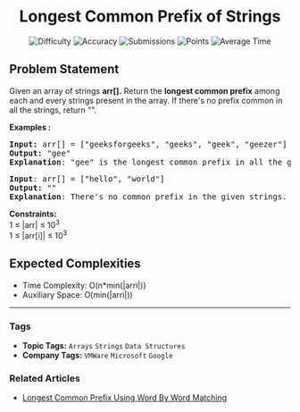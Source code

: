 <h1 align="center">Longest Common Prefix of Strings</h1>

<p align="center">
  <img alt="Difficulty" title="Difficulty" src="https://custom-icon-badges.demolab.com/badge/Difficulty: Easy-1F222E?style=for-the-badge&logoColor=white&logo=fire"/>
  <img alt="Accuracy" title="Accuracy" src="https://custom-icon-badges.demolab.com/badge/Accuracy: 29.52%25-1F222E?style=for-the-badge&logoColor=white&logo=target"/>
  <img alt="Submissions" title="Submissions" src="https://custom-icon-badges.demolab.com/badge/Submissions: 309K+-1F222E?style=for-the-badge&logoColor=white&logo=repo"/>
  <img alt="Points" title="Points" src="https://custom-icon-badges.demolab.com/badge/Points: 2-1F222E?style=for-the-badge&logoColor=white&logo=award"/>
  <img alt="Average Time" title="Average Time" src="https://custom-icon-badges.demolab.com/badge/Average%20Time: 15m-1F222E?style=for-the-badge&logoColor=white&logo=clock"/>
</p>

## Problem Statement

Given an array of strings <b>arr[].</b> Return the <b>longest common prefix</b> among each and every strings present in the array. If there's no prefix common in all the strings, return "".

<b>Examples :</b>

<pre><b>Input: </b>arr[] = ["geeksforgeeks", "geeks", "geek", "geezer"]
<b>Output:</b> "gee"
<b>Explanation</b>: "gee" is the longest common prefix in all the given strings.<br></pre>

<pre><b>Input</b>: arr[] = ["hello", "world"]
<b>Output:</b> ""
<b>Explanation</b>: There's no common prefix in the given strings.</pre>

<b>Constraints:</b><br>1 ≤ |arr| ≤ 10<sup>3</sup><br>1 ≤ |arr[i]| ≤ 10<sup>3</sup>

## Expected Complexities
- Time Complexity: O(n*min(|arri|))
- Auxiliary Space: O(min(|arri|))

<hr>

### Tags
- **Topic Tags:** `Arrays` `Strings` `Data Structures`
- **Company Tags:** `VMWare` `Microsoft` `Google`

### Related Articles
- [Longest Common Prefix Using Word By Word Matching](https://www.geeksforgeeks.org/longest-common-prefix-using-word-by-word-matching/)

